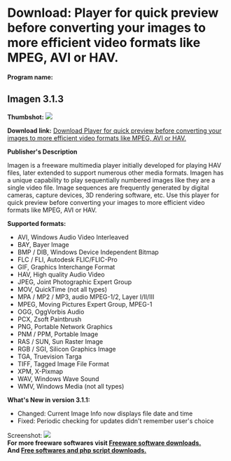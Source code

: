 # Download: Player for quick preview before converting your images to more efficient video formats like MPEG, AVI or HAV.

**Program name:**

## Imagen 3.1.3

  
**Thumbshot:** ![](http://www.freewarefiles.com/screenshot/imagen23_md.jpg)   
  
**Download link:** [Download Player for quick preview before converting your images to more efficient video formats like MPEG, AVI or HAV.](http://freesoftwares.boysofts.com/Imagen_program_29772.html)  
  


**Publisher's Description**  
  


Imagen is a freeware multimedia player initially developed for playing HAV files, later extended to support numerous other media formats. Imagen has a unique capability to play sequentially numbered images like they are a single video file. Image sequences are frequently generated by digital cameras, capture devices, 3D rendering software, etc. Use this player for quick preview before converting your images to more efficient video formats like MPEG, AVI or HAV. 

**Supported formats:**

  * AVI, Windows Audio Video Interleaved 
  * BAY, Bayer Image 
  * BMP / DIB, Windows Device Independent Bitmap 
  * FLC / FLI, Autodesk FLIC/FLIC-Pro 
  * GIF, Graphics Interchange Format 
  * HAV, High quality Audio Video 
  * JPEG, Joint Photographic Expert Group 
  * MOV, QuickTime (not all types) 
  * MPA / MP2 / MP3, audio MPEG-1/2, Layer I/II/III 
  * MPEG, Moving Pictures Expert Group, MPEG-1 
  * OGG, OggVorbis Audio 
  * PCX, Zsoft Paintbrush 
  * PNG, Portable Network Graphics 
  * PNM / PPM, Portable Image 
  * RAS / SUN, Sun Raster Image 
  * RGB / SGI, Silicon Graphics Image 
  * TGA, Truevision Targa 
  * TIFF, Tagged Image File Format 
  * XPM, X-Pixmap 
  * WAV, Windows Wave Sound 
  * WMV, Windows Media (not all types) 

**What's New in version 3.1.1:**

  * Changed: Current Image Info now displays file date and time 
  * Fixed: Periodic checking for updates didn't remember user's choice 

  
  
Screenshot: ![](http://www.freewarefiles.com/screenshot/imagen23.jpg)   
**For more freeware softwares visit [Freeware software downloads.](http://freesoftwares.boysofts.com/)**   
**And [Free softwares and php script downloads.](http://www.boysofts.com/)**
